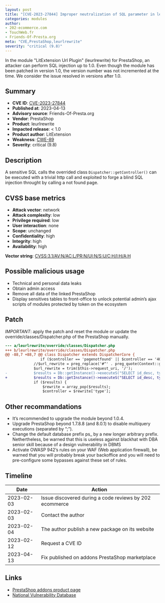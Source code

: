 ```yaml
---
layout: post
title: "[CVE-2023-27844] Improper neutralization of SQL parameter in leurlrewrite for PrestaShop"
categories: modules
author:
- 202-ecommerce.com
- TouchWeb.fr
- Friends-Of-Presta.org
meta: "CVE,PrestaShop,leurlrewrite"
severity: "critical (9.8)"
---
```


In the module "LitExtension Url Plugin" (leurlrewrite) for PrestaShop, an attacker can perform SQL injection up to 1.0. Even though the module has been patched in version 1.0, the version number was not incremented at the time. We consider the issue resolved in versions after 1.0.

## Summary

* **CVE ID**: [CVE-2023-27844](https://cve.mitre.org/cgi-bin/cvename.cgi?name=CVE-2023-27844)
* **Published at**: 2023-04-13
* **Advisory source**: Friends-Of-Presta.org
* **Vendor**: PrestaShop
* **Product**: leurlrewrite
* **Impacted release**: < 1.0
* **Product author**: LitExtension
* **Weakness**: [CWE-89](https://cwe.mitre.org/data/definitions/89.html)
* **Severity**: critical (9.8)

## Description

A sensitive SQL calls the overrided class `Dispatcher::getController()` can be executed with a trivial http call and exploited to forge a blind SQL injection throught by calling a not found page.


## CVSS base metrics

* **Attack vector**: network
* **Attack complexity**: low
* **Privilege required**: low
* **User interaction**: none
* **Scope**: unchanged
* **Confidentiality**: high
* **Integrity**: high
* **Availability**: high

**Vector string**: [CVSS:3.1/AV:N/AC:L/PR:N/UI:N/S:U/C:H/I:H/A:H](https://nvd.nist.gov/vuln-metrics/cvss/v3-calculator?vector=AV:N/AC:L/PR:N/UI:N/S:U/C:H/I:H/A:H)

## Possible malicious usage

* Technical and personal data leaks
* Obtain admin access
* Remove all data of the linked PrestaShop
* Display sensitives tables to front-office to unlock potential admin’s ajax scripts of modules protected by token on the ecosystem

## Patch

*IMPORTANT*: apply the patch and reset the module or update the override/classes/Dispatcher.php of the PrestaShop manually.

```diff
--- a/leurlrewrite/override/classes/Dispatcher.php
+++ b/leurlrewrite/override/classes/Dispatcher.php
@@ -88,7 +88,7 @@ class Dispatcher extends DispatcherCore {
                if ($controller == 'pagenotfound' || $controller == '404' || $controller === false) {
             //$url_rewrite = preg_replace('#^' . preg_quote(Context::getContext()->shop->getBaseURI(), '#') . '#i', '', $_SERVER['REQUEST_URI']);
             $url_rewrite = trim($this->request_uri, '/');
-            $results = Db::getInstance()->executeS("SELECT id_desc, type, lang_code FROM " . _DB_PREFIX_ . "lecm_rewrite WHERE link_rewrite = '" . $url_rewrite . "'");
+            $results = Db::getInstance()->executeS("SELECT id_desc, type, lang_code FROM " . _DB_PREFIX_ . "lecm_rewrite WHERE link_rewrite = '" . pSQL($url_rewrite) . "'");
             if ($results) {
                 $rewrite = array_pop($results);
                 $controller = $rewrite['type'];
```

## Other recommandations

* It’s recommended to upgrade the module beyond 1.0.4.
* Upgrade PrestaShop beyond 1.7.8.8 (and 8.0.1) to disable multiquery executions (separated by “;”).
* Change the default database prefix ps_ by a new longer arbitrary prefix. Nethertheless, be warned that this is useless against blackhat with DBA senior skill because of a design vulnerability in DBMS
* Activate OWASP 942’s rules on your WAF (Web application firewall), be warned that you will probably break your backoffice and you will need to pre-configure some bypasses against these set of rules.

## Timeline
	
| Date | Action |
|--|--|
| 2023-02-03 | Issue discovered during a code reviews by 202 ecommerce |
| 2023-02-03 | Contact the author |
| 2023-02-04 | The author publish a new package on its website |
| 2023-02-12 | Request a CVE ID |
| 2023-04-13 | Fix published on addons PrestaShop marketplace |

## Links

* [PrestaShop addons product page](https://litextension.com/migration-services/seo-urls-migrations.html#page%232)
* [National Vulnerability Database](https://nvd.nist.gov/vuln/detail/CVE-2023-27844)

